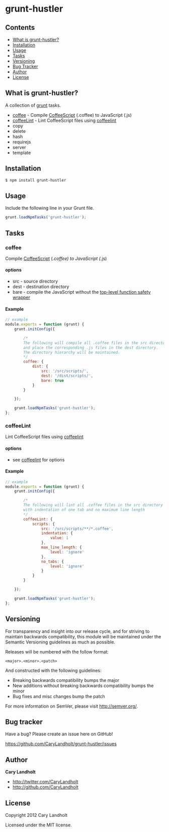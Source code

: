 # grunt-hustler

## Contents

* [What is grunt-hustler?](#what-is-grunt-hustler)
* [Installation](#installation)
* [Usage](#usage)
* [Tasks](#tasks)
* [Versioning](#versioning)
* [Bug Tracker](#bug-tracker)
* [Author](#author)
* [License](#license)

## What is grunt-hustler?

A collection of [grunt](https://github.com/cowboy/grunt) tasks.

* [coffee](#coffee) - Compile [CoffeeScript](http://coffeescript.org/) (.coffee) to JavaScript (.js)
* [coffeeLint](#coffeelint) - Lint CoffeeScript files using [coffeelint](http://www.coffeelint.org/)
* copy
* delete
* hash
* requirejs
* server
* template

## Installation

```bash
$ npm install grunt-hustler
```

## Usage

Include the following line in your Grunt file.

```javascript
grunt.loadNpmTasks('grunt-hustler');
```

## Tasks

### coffee

Compile [CoffeeScript](http://coffeescript.org/) (*.coffee) to JavaScript (*.js)

#### options

* src - source directory
* dest - destination directory
* bare - compile the JavaScript without the [top-level function safety wrapper](http://coffeescript.org/#lexical_scope)

#### Example

```javascript
// example
module.exports = function (grunt) {
	grunt.initConfig({

		/*
		The following will compile all .coffee files in the src directory
		and place the corresponding .js files in the dest directory.
		The directory hierarchy will be maintained.
		*/
		coffee: {
			dist: {
				src: '/src/scripts/',
				dest: '/dist/scripts/',
				bare: true
			}
		}

	});

	grunt.loadNpmTasks('grunt-hustler');
};
```

### coffeeLint

Lint CoffeeScript files using [coffeelint](http://www.coffeelint.org/)

#### options

* see [coffeelint](http://www.coffeelint.org/#options) for options

#### Example

```javascript
// example
module.exports = function (grunt) {
	grunt.initConfig({

		/*
		The following will lint all .coffee files in the src directory
		with indentation of one tab and no maximum line length
		*/
		coffeeLint: {
			scripts: {
				src: '/src/scripts/**/*.coffee',
				indentation: {
					value: 1
				},
				max_line_length: {
					level: 'ignore'
				},
				no_tabs: {
					level: 'ignore'
				}
			}
		}

	});

	grunt.loadNpmTasks('grunt-hustler');
};
```

## Versioning

For transparency and insight into our release cycle, and for striving to maintain backwards compatibility, this module will be maintained under the Semantic Versioning guidelines as much as possible.

Releases will be numbered with the follow format:

`<major>.<minor>.<patch>`

And constructed with the following guidelines:

* Breaking backwards compatibility bumps the major
* New additions without breaking backwards compatibility bumps the minor
* Bug fixes and misc changes bump the patch

For more information on SemVer, please visit http://semver.org/.

## Bug tracker

Have a bug?  Please create an issue here on GitHub!

https://github.com/CaryLandholt/grunt-hustler/issues

## Author

**Cary Landholt**

+ http://twitter.com/CaryLandholt
+ http://github.com/CaryLandholt


## License

Copyright 2012 Cary Landholt

Licensed under the MIT license.